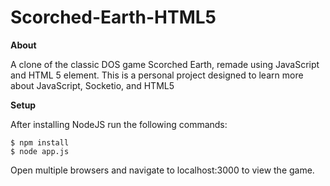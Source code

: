 # Scorched-Earth-HTML5

**About**

A clone of the classic DOS game Scorched Earth, remade using JavaScript and HTML
5 <canvas> element. This is a personal project designed to learn more about
JavaScript, Socketio, and HTML5

**Setup**

After installing NodeJS run the following commands:

```shell
$ npm install
$ node app.js
```

Open multiple browsers and navigate to localhost:3000 to view the game.
